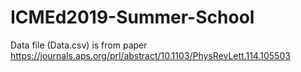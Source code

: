 # ICMEd2019-Summer-School

Data file (Data.csv) is from paper https://journals.aps.org/prl/abstract/10.1103/PhysRevLett.114.105503
